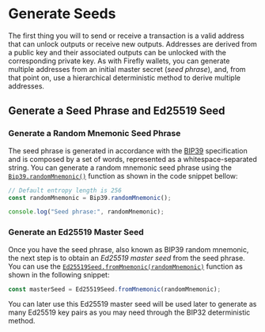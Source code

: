 # Generate Seeds

The first thing you will to send or receive a transaction is a valid address that can unlock outputs or
receive new outputs. Addresses are derived from a public key and their associated outputs can be unlocked with the
corresponding private key. As with Firefly wallets, you can generate multiple addresses from an initial master secret 
(*seed phrase*), and, from that point on, use a hierarchical deterministic method to derive multiple addresses.

## Generate a Seed Phrase and Ed25519 Seed

### Generate a Random Mnemonic Seed Phrase

The seed phrase is generated in accordance with
the [BIP39](https://github.com/bitcoin/bips/blob/master/bip-0039.mediawiki) specification and is composed by a set of
words, represented as a whitespace-separated string. You can generate a random mnemonic seed phrase using
the [`Bip39.randomMnemonic()`](../../references/crypto/classes/Bip39#randommnemonic) function as shown in the code
snippet
bellow:

```typescript
// Default entropy length is 256
const randomMnemonic = Bip39.randomMnemonic();

console.log("Seed phrase:", randomMnemonic);
```

### Generate an Ed25519 Master Seed

Once you have the seed phrase, also known as BIP39 random mnemonic, the next step is to obtain an *Ed25519 master seed*
from the seed phrase. You can use the
[`Ed25519Seed.fromMnemonic(randomMnemonic)`](../../references/client/classes/Ed25519Seed#frommnemonic) function as shown
in the following snippet:

```typescript
const masterSeed = Ed25519Seed.fromMnemonic(randomMnemonic);
```

You can later use this Ed25519 master seed will be used later to generate as many Ed25519 key pairs as you may need
through the BIP32 deterministic method.
